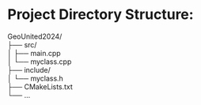 # Project Directory Structure:

GeoUnited2024/  
├── src/  
│   ├── main.cpp  
│   └── myclass.cpp  
├── include/  
│   └── myclass.h  
├── CMakeLists.txt  
└── ...  
